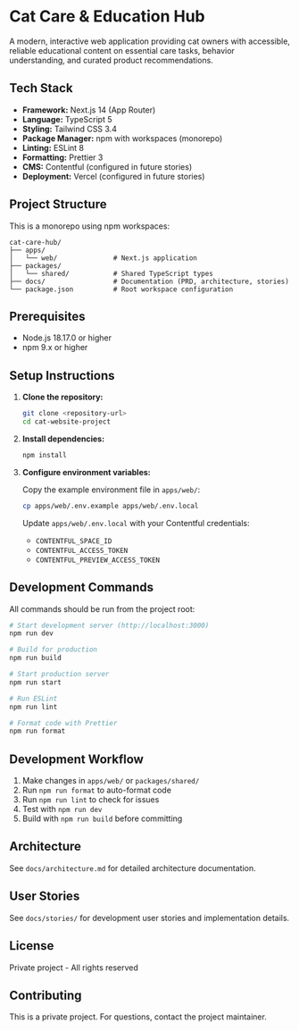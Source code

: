 # Cat Care & Education Hub

A modern, interactive web application providing cat owners with accessible, reliable educational content on essential care tasks, behavior understanding, and curated product recommendations.

## Tech Stack

- **Framework:** Next.js 14 (App Router)
- **Language:** TypeScript 5
- **Styling:** Tailwind CSS 3.4
- **Package Manager:** npm with workspaces (monorepo)
- **Linting:** ESLint 8
- **Formatting:** Prettier 3
- **CMS:** Contentful (configured in future stories)
- **Deployment:** Vercel (configured in future stories)

## Project Structure

This is a monorepo using npm workspaces:

```
cat-care-hub/
├── apps/
│   └── web/              # Next.js application
├── packages/
│   └── shared/           # Shared TypeScript types
├── docs/                 # Documentation (PRD, architecture, stories)
└── package.json          # Root workspace configuration
```

## Prerequisites

- Node.js 18.17.0 or higher
- npm 9.x or higher

## Setup Instructions

1. **Clone the repository:**

   ```bash
   git clone <repository-url>
   cd cat-website-project
   ```

2. **Install dependencies:**

   ```bash
   npm install
   ```

3. **Configure environment variables:**

   Copy the example environment file in `apps/web/`:

   ```bash
   cp apps/web/.env.example apps/web/.env.local
   ```

   Update `apps/web/.env.local` with your Contentful credentials:
   - `CONTENTFUL_SPACE_ID`
   - `CONTENTFUL_ACCESS_TOKEN`
   - `CONTENTFUL_PREVIEW_ACCESS_TOKEN`

## Development Commands

All commands should be run from the project root:

```bash
# Start development server (http://localhost:3000)
npm run dev

# Build for production
npm run build

# Start production server
npm run start

# Run ESLint
npm run lint

# Format code with Prettier
npm run format
```

## Development Workflow

1. Make changes in `apps/web/` or `packages/shared/`
2. Run `npm run format` to auto-format code
3. Run `npm run lint` to check for issues
4. Test with `npm run dev`
5. Build with `npm run build` before committing

## Architecture

See `docs/architecture.md` for detailed architecture documentation.

## User Stories

See `docs/stories/` for development user stories and implementation details.

## License

Private project - All rights reserved

## Contributing

This is a private project. For questions, contact the project maintainer.
